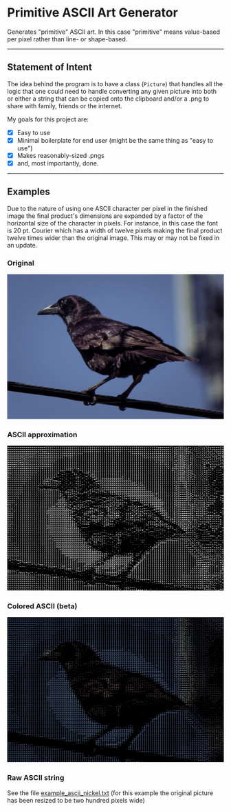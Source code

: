 # Primitive ASCII Art Generator
 Generates "primitive" ASCII art. In this case "primitive" means value-based per pixel rather than line- or shape-based.
 
 ---
 ## Statement of Intent
 The idea behind the program is to have a class (`Picture`) that handles all the logic that one could need to handle converting any given picture into both or either a string that can be copied onto the clipboard and/or a .png to share with family, friends or the internet.
 
 My goals for this project are:
 
 - [x] Easy to use
 - [x] Minimal boilerplate for end user (might be the same thing as "easy to use")
 - [x] Makes reasonably-sized .pngs
 - [x] and, most importantly, done.
 
---
## Examples
Due to the nature of using one ASCII character per pixel in the finished image the final product's dimensions are expanded by a factor of the horizontal size of the character in pixels. For instance, in this case the font is 20 pt. Courier which has a width of twelve pixels making the final product twelve times wider than the original image. This may or may not be fixed in an update.

### Original
![A picture I took of a bird hanging out on a power line](Examples/example_bird.png)

### ASCII approximation
![The same picture made up of monochrome ASCII characters](Examples/example_bird_monochrome.png)

### Colored ASCII (beta)
![The same picture made up of the same ASCII Characters but this time with color](Examples/example_bird_color.png)

### Raw ASCII string
See the file [example_ascii_nickel.txt](Examples/example_ascii_nickel.txt) (for this example the original picture has been resized to be two hundred pixels wide)
